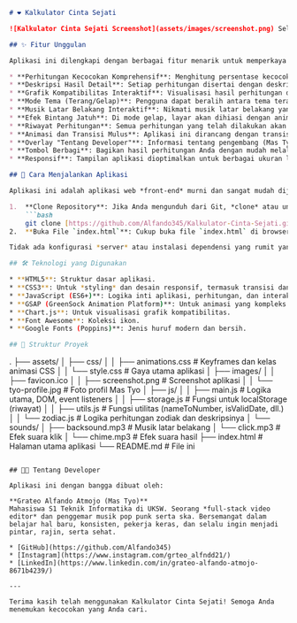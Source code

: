 ````markdown
# ❤️ Kalkulator Cinta Sejati

![Kalkulator Cinta Sejati Screenshot](assets/images/screenshot.png) Selamat datang di **Kalkulator Cinta Sejati**! Sebuah aplikasi web interaktif dan menyenangkan yang dirancang untuk membantu Anda menemukan seberapa besar kecocokan Anda dengan pasangan, teman, atau bahkan idola Anda, berdasarkan nama dan tanggal lahir. Aplikasi ini tidak hanya menghitung persentase kecocokan, tetapi juga memberikan deskripsi mendalam berdasarkan numerologi, zodiak, dan kompatibilitas usia.

## ✨ Fitur Unggulan

Aplikasi ini dilengkapi dengan berbagai fitur menarik untuk memperkaya pengalaman pengguna:

* **Perhitungan Kecocokan Komprehensif**: Menghitung persentase kecocokan berdasarkan kombinasi nama (numerologi), tanggal lahir (zodiak), dan perbedaan usia.
* **Deskripsi Hasil Detail**: Setiap perhitungan disertai dengan deskripsi yang mendalam dan relevan tentang dinamika hubungan berdasarkan kombinasi zodiak dan usia.
* **Grafik Kompatibilitas Interaktif**: Visualisasi hasil perhitungan dalam bentuk grafik persentase yang mudah dipahami.
* **Mode Tema (Terang/Gelap)**: Pengguna dapat beralih antara tema terang dan gelap sesuai preferensi visual mereka. Tema gelap dilengkapi dengan efek bintang jatuh yang memukau!
* **Musik Latar Belakang Interaktif**: Nikmati musik latar belakang yang menenangkan yang dapat dihidupkan atau dimatikan kapan saja melalui tombol di pojok kanan bawah. Preferensi musik akan tersimpan.
* **Efek Bintang Jatuh**: Di mode gelap, layar akan dihiasi dengan animasi bintang jatuh yang dinamis, menciptakan suasana romantis dan ajaib.
* **Riwayat Perhitungan**: Semua perhitungan yang telah dilakukan akan disimpan dalam riwayat lokal browser, sehingga pengguna dapat dengan mudah melihat kembali hasil sebelumnya.
* **Animasi dan Transisi Mulus**: Aplikasi ini dirancang dengan transisi CSS dan animasi GSAP yang halus, termasuk efek hover pada kontainer utama yang membesar dengan bayangan bersinar sesuai tema, memberikan pengalaman pengguna yang responsif dan menyenangkan.
* **Overlay "Tentang Developer"**: Informasi tentang pengembang (Mas Tyo) disajikan dalam bentuk *overlay* modern yang elegan, lengkap dengan efek *blur* pada latar belakang utama saat muncul. Ini menghilangkan kebutuhan untuk navigasi ke halaman terpisah.
* **Tombol Berbagi**: Bagikan hasil perhitungan Anda dengan mudah melalui WhatsApp atau Facebook.
* **Responsif**: Tampilan aplikasi dioptimalkan untuk berbagai ukuran layar, dari desktop hingga perangkat seluler.

## 🚀 Cara Menjalankan Aplikasi

Aplikasi ini adalah aplikasi web *front-end* murni dan sangat mudah dijalankan:

1.  **Clone Repository**: Jika Anda mengunduh dari Git, *clone* atau unduh *repository* ini ke komputer Anda.
    ```bash
    git clone [https://github.com/Alfando345/Kalkulator-Cinta-Sejati.git](https://github.com/Alfando345/Kalkulator-Cinta-Sejati.git) ```
2.  **Buka File `index.html`**: Cukup buka file `index.html` di browser web favorit Anda (Google Chrome, Mozilla Firefox, dll.).

Tidak ada konfigurasi *server* atau instalasi dependensi yang rumit yang diperlukan!

## 🛠️ Teknologi yang Digunakan

* **HTML5**: Struktur dasar aplikasi.
* **CSS3**: Untuk *styling* dan desain responsif, termasuk transisi dan animasi.
* **JavaScript (ES6+)**: Logika inti aplikasi, perhitungan, dan interaktivitas.
* **GSAP (GreenSock Animation Platform)**: Untuk animasi yang kompleks dan mulus, seperti efek bintang jatuh dan transformasi elemen.
* **Chart.js**: Untuk visualisasi grafik kompatibilitas.
* **Font Awesome**: Koleksi ikon.
* **Google Fonts (Poppins)**: Jenis huruf modern dan bersih.

## 📂 Struktur Proyek

````

.
├── assets/
│   ├── css/
│   │   ├── animations.css     \# Keyframes dan kelas animasi CSS
│   │   └── style.css          \# Gaya utama aplikasi
│   ├── images/
│   │   ├── favicon.ico
│   │   ├── screenshot.png     \# Screenshot aplikasi
│   │   └── tyo-profile.jpg    \# Foto profil Mas Tyo
│   ├── js/
│   │   ├── main.js            \# Logika utama, DOM, event listeners
│   │   ├── storage.js         \# Fungsi untuk localStorage (riwayat)
│   │   ├── utils.js           \# Fungsi utilitas (nameToNumber, isValidDate, dll.)
│   │   └── zodiac.js          \# Logika perhitungan zodiak dan deskripsinya
│   └── sounds/
│       ├── backsound.mp3      \# Musik latar belakang
│       └── click.mp3          \# Efek suara klik
│       └── chime.mp3          \# Efek suara hasil
├── index.html                 \# Halaman utama aplikasi
└── README.md                  \# File ini

```

## 👨‍💻 Tentang Developer

Aplikasi ini dengan bangga dibuat oleh:

**Grateo Alfando Atmojo (Mas Tyo)**
Mahasiswa S1 Teknik Informatika di UKSW. Seorang *full-stack video editor* dan penggemar musik pop punk serta ska. Bersemangat dalam belajar hal baru, konsisten, pekerja keras, dan selalu ingin menjadi pintar, rajin, serta sehat.

* [GitHub](https://github.com/Alfando345)
* [Instagram](https://www.instagram.com/grteo_alfndd21/)
* [LinkedIn](https://www.linkedin.com/in/grateo-alfando-atmojo-8671b4239/)

---

Terima kasih telah menggunakan Kalkulator Cinta Sejati! Semoga Anda menemukan kecocokan yang Anda cari.

```

